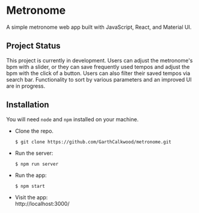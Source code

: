 # Metronome
A simple metronome web app built with JavaScript, React, and Material UI.

## Project Status
This project is currently in development. Users can adjust the metronome's bpm with a slider, or they can save frequently used tempos and adjust the bpm with the click of a button. Users can also filter their saved tempos via search bar. Functionality to sort by various parameters and an improved UI are in progress.

## Installation
You will need `node` and `npm` installed on your machine. 

* Clone the repo.
  ```bash
  $ git clone https://github.com/GarthCalkwood/metronome.git
  ```
  
* Run the server:
  ```
  $ npm run server
  ```  

* Run the app:
  ```
  $ npm start
  ```
  
* Visit the app: <br>
  http://localhost:3000/